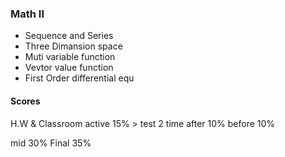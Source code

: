 ### Math II
  - Sequence and Series
  - Three Dimansion space
  - Muti variable function
  - Vevtor value function
  - First Order differential equ

#### Scores
H.W & Classroom active 15% >
test 2 time
after 10% before 10%

mid 30%
Final 35%
